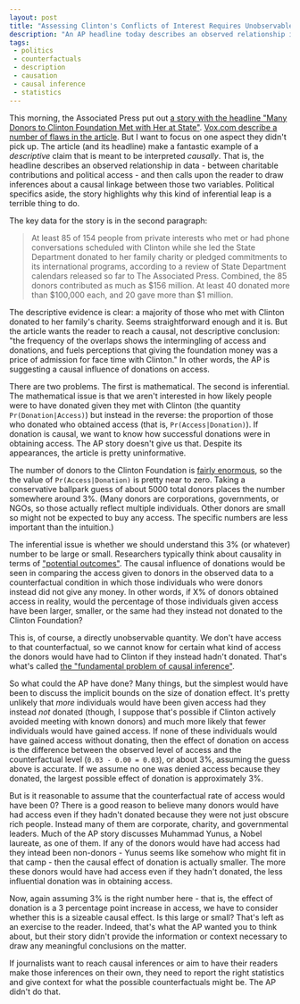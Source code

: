 ```yaml
---
layout: post
title: "Assessing Clinton's Conflicts of Interest Requires Unobservable Counterfactuals"
description: "An AP headline today describes an observed relationship in data and calls upon the reader to draw a causal inference. That is a terrible thing to do."
tags:
 - politics
 - counterfactuals
 - description
 - causation
 - causal inference
 - statistics
---
```


This morning, the Associated Press put out [a story with the headline "Many Donors to Clinton Foundation Met with Her at State"](http://hosted.ap.org/dynamic/stories/U/US_CAMPAIGN_2016_CLINTON_FOUNDATION?SITE=AP). [Vox.com describe a number of flaws in the article](http://www.vox.com/2016/8/24/12618446/ap-clinton-foundation-meeting). But I want to focus on one aspect they didn't pick up. The article (and its headline) make a fantastic example of a *descriptive* claim that is meant to be interpreted *causally*. That is, the headline describes an observed relationship in data - between charitable contributions and political access - and then calls upon the reader to draw inferences about a causal linkage between those two variables. Political specifics aside, the story highlights why this kind of inferential leap is a terrible thing to do.

The key data for the story is in the second paragraph:

> At least 85 of 154 people from private interests who met or had phone conversations scheduled with Clinton while she led the State Department donated to her family charity or pledged commitments to its international programs, according to a review of State Department calendars released so far to The Associated Press. Combined, the 85 donors contributed as much as $156 million. At least 40 donated more than $100,000 each, and 20 gave more than $1 million.

The descriptive evidence is clear: a majority of those who met with Clinton donated to her family's charity. Seems straightforward enough and it is. But the article wants the reader to reach a causal, not descriptive conclusion: "the frequency of the overlaps shows the intermingling of access and donations, and fuels perceptions that giving the foundation money was a price of admission for face time with Clinton." In other words, the AP is suggesting a causal influence of donations on access.

There are two problems. The first is mathematical. The second is inferential. The mathematical issue is that we aren't interested in how likely people were to have donated given they met with Clinton (the quantity `Pr(Donation|Access)`) but instead in the reverse: the proportion of those who donated who obtained access (that is, `Pr(Access|Donation)`). If donation is causal, we want to know how successful donations were in obtaining access. The AP story doesn't give us that. Despite its appearances, the article is pretty uninformative.

The number of donors to the Clinton Foundation is [fairly enormous](https://www.clintonfoundation.org/contributors), so the the value of `Pr(Access|Donation)` is pretty near to zero. Taking a conservative ballpark guess of about 5000 total donors places the number somewhere around 3%. (Many donors are corporations, governments, or NGOs, so those actually reflect multiple individuals. Other donors are small so might not be expected to buy any access. The specific numbers are less important than the intuition.)

The inferential issue is whether we should understand this 3% (or whatever) number to be large or small. Researchers typically think about causality in terms of ["potential outcomes"](https://en.wikipedia.org/wiki/Rubin_causal_model). The causal influence of donations would be seen in comparing the access given to donors in the observed data to a counterfactual condition in which those individuals who were donors instead did not give any money. In other words, if X% of donors obtained access in reality, would the percentage of those individuals given access have been larger, smaller, or the same had they instead not donated to the Clinton Foundation?

This is, of course, a directly unobservable quantity. We don't have access to that counterfactual, so we cannot know for certain what kind of access the donors would have had to Clinton if they instead hadn't donated. That's what's called [the "fundamental problem of causal inference"](https://en.wikipedia.org/wiki/Rubin_causal_model#The_fundamental_problem_of_causal_inference).

So what could the AP have done? Many things, but the simplest would have been to discuss the implicit bounds on the size of donation effect. It's pretty unlikely that *more* individuals would have been given access had they instead *not* donated (though, I suppose that's possible if Clinton actively avoided meeting with known donors) and much more likely that fewer individuals would have gained access. If none of these individuals would have gained access without donating, then the effect of donation on access is the difference between the observed level of access and the counterfactual level (`0.03 - 0.00 = 0.03`), or about 3%, assuming the guess above is accurate. If we assume no one was denied access because they donated, the largest possible effect of donation is approximately 3%.

But is it reasonable to assume that the counterfactual rate of access would have been 0? There is a good reason to believe many donors would have had access even if they hadn't donated because they were not just obscure rich people. Instead many of them are corporate, charity, and governmental leaders. Much of the AP story discusses Muhammad Yunus, a Nobel laureate, as one of them. If any of the donors would have had access had they intead been non-donors - Yunus seems like somehow who might fit in that camp - then the causal effect of donation is actually smaller. The more these donors would have had access even if they hadn't donated, the less influential donation was in obtaining access.

Now, again assuming 3% is the right number here - that is, the effect of donation is a 3 percentage point increase in access, we have to consider whether this is a sizeable causal effect. Is this large or small? That's left as an exercise to the reader. Indeed, that's what the AP wanted you to think about, but their story didn't provide the information or context necessary to draw any meaningful conclusions on the matter.

If journalists want to reach causal inferences or aim to have their readers make those inferences on their own, they need to report the right statistics and give context for what the possible counterfactuals might be. The AP didn't do that.

